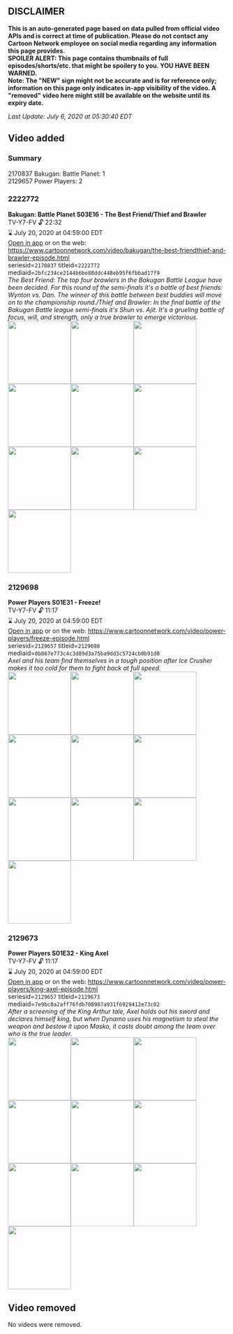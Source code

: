 ## DISCLAIMER
**This is an auto-generated page based on data pulled from official video APIs and is correct at time of publication. Please do not contact any Cartoon Network employee on social media regarding any information this page provides.**  
**SPOILER ALERT: This page contains thumbnails of full episodes/shorts/etc. that might be spoilery to you. YOU HAVE BEEN WARNED.**  
**Note: The "NEW" sign might not be accurate and is for reference only; information on this page only indicates in-app visibility of the video. A "removed" video here might still be available on the website until its expiry date.**  

_Last Update: July 6, 2020 at 05:30:40 EDT_
## Video added
### Summary
2170837 Bakugan: Battle Planet: 1  
2129657 Power Players: 2  
### 2222772
**Bakugan: Battle Planet S03E16 - The Best Friend/Thief and Brawler**  
TV-Y7-FV 🔓 22:32  
⌛ July 20, 2020 at 04:59:00 EDT  
[Open in app](https://tinyurl.com/y8odjjhs) or on the web: https://www.cartoonnetwork.com/video/bakugan/the-best-friendthief-and-brawler-episode.html  
seriesid=`2170837` titleid=`2222772` mediaid=`2bfc234ce2144b6be88ddc448eb95f6fbbad17f9`  
_The Best Friend: The top four brawlers in the Bakugan Battle League have been decided. For this round of the semi-finals it's a battle of best friends: Wynton vs. Dan. The winner of this battle between best buddies will move on to the championship round./Thief and Brawler: In the final battle of the Bakugan Battle league semi-finals it's Shun vs. Ajit. It's a grueling battle of focus, will, and strength, only a true brawler to emerge victorious._  
<a href="https://s3.amazonaws.com/cartoonorchestrator/2222772_001_1280x720.jpg"><img src="https://s3.amazonaws.com/cartoonorchestrator/2222772_001_640x360.jpg" height="144px" /></a><a href="https://s3.amazonaws.com/cartoonorchestrator/2222772_002_1280x720.jpg"><img src="https://s3.amazonaws.com/cartoonorchestrator/2222772_002_640x360.jpg" height="144px" /></a><a href="https://s3.amazonaws.com/cartoonorchestrator/2222772_003_1280x720.jpg"><img src="https://s3.amazonaws.com/cartoonorchestrator/2222772_003_640x360.jpg" height="144px" /></a><a href="https://s3.amazonaws.com/cartoonorchestrator/2222772_004_1280x720.jpg"><img src="https://s3.amazonaws.com/cartoonorchestrator/2222772_004_640x360.jpg" height="144px" /></a><a href="https://s3.amazonaws.com/cartoonorchestrator/2222772_005_1280x720.jpg"><img src="https://s3.amazonaws.com/cartoonorchestrator/2222772_005_640x360.jpg" height="144px" /></a><a href="https://s3.amazonaws.com/cartoonorchestrator/2222772_006_1280x720.jpg"><img src="https://s3.amazonaws.com/cartoonorchestrator/2222772_006_640x360.jpg" height="144px" /></a><a href="https://s3.amazonaws.com/cartoonorchestrator/2222772_007_1280x720.jpg"><img src="https://s3.amazonaws.com/cartoonorchestrator/2222772_007_640x360.jpg" height="144px" /></a><a href="https://s3.amazonaws.com/cartoonorchestrator/2222772_008_1280x720.jpg"><img src="https://s3.amazonaws.com/cartoonorchestrator/2222772_008_640x360.jpg" height="144px" /></a><a href="https://s3.amazonaws.com/cartoonorchestrator/2222772_009_1280x720.jpg"><img src="https://s3.amazonaws.com/cartoonorchestrator/2222772_009_640x360.jpg" height="144px" /></a><a href="https://s3.amazonaws.com/cartoonorchestrator/2222772_010_1280x720.jpg"><img src="https://s3.amazonaws.com/cartoonorchestrator/2222772_010_640x360.jpg" height="144px" /></a>
### 2129698
**Power Players S01E31 - Freeze!**  
TV-Y7-FV 🔓 11:17  
⌛ July 20, 2020 at 04:59:00 EDT  
[Open in app](https://tinyurl.com/y9au99vu) or on the web: https://www.cartoonnetwork.com/video/power-players/freeze-episode.html  
seriesid=`2129657` titleid=`2129698` mediaid=`0b867e773c4c3d89d3a75ba9dd3c5724cb0b91d8`  
_Axel and his team find themselves in a tough position after Ice Crusher makes it too cold for them to fight back at full speed._  
<a href="https://s3.amazonaws.com/cartoonorchestrator/2129698_001_1280x720.jpg"><img src="https://s3.amazonaws.com/cartoonorchestrator/2129698_001_640x360.jpg" height="144px" /></a><a href="https://s3.amazonaws.com/cartoonorchestrator/2129698_002_1280x720.jpg"><img src="https://s3.amazonaws.com/cartoonorchestrator/2129698_002_640x360.jpg" height="144px" /></a><a href="https://s3.amazonaws.com/cartoonorchestrator/2129698_003_1280x720.jpg"><img src="https://s3.amazonaws.com/cartoonorchestrator/2129698_003_640x360.jpg" height="144px" /></a><a href="https://s3.amazonaws.com/cartoonorchestrator/2129698_004_1280x720.jpg"><img src="https://s3.amazonaws.com/cartoonorchestrator/2129698_004_640x360.jpg" height="144px" /></a><a href="https://s3.amazonaws.com/cartoonorchestrator/2129698_005_1280x720.jpg"><img src="https://s3.amazonaws.com/cartoonorchestrator/2129698_005_640x360.jpg" height="144px" /></a><a href="https://s3.amazonaws.com/cartoonorchestrator/2129698_006_1280x720.jpg"><img src="https://s3.amazonaws.com/cartoonorchestrator/2129698_006_640x360.jpg" height="144px" /></a><a href="https://s3.amazonaws.com/cartoonorchestrator/2129698_007_1280x720.jpg"><img src="https://s3.amazonaws.com/cartoonorchestrator/2129698_007_640x360.jpg" height="144px" /></a><a href="https://s3.amazonaws.com/cartoonorchestrator/2129698_008_1280x720.jpg"><img src="https://s3.amazonaws.com/cartoonorchestrator/2129698_008_640x360.jpg" height="144px" /></a><a href="https://s3.amazonaws.com/cartoonorchestrator/2129698_009_1280x720.jpg"><img src="https://s3.amazonaws.com/cartoonorchestrator/2129698_009_640x360.jpg" height="144px" /></a><a href="https://s3.amazonaws.com/cartoonorchestrator/2129698_010_1280x720.jpg"><img src="https://s3.amazonaws.com/cartoonorchestrator/2129698_010_640x360.jpg" height="144px" /></a>
### 2129673
**Power Players S01E32 - King Axel**  
TV-Y7-FV 🔓 11:17  
⌛ July 20, 2020 at 04:59:00 EDT  
[Open in app](https://tinyurl.com/ybagpfg3) or on the web: https://www.cartoonnetwork.com/video/power-players/king-axel-episode.html  
seriesid=`2129657` titleid=`2129673` mediaid=`7e9bc0a2aff76fdb708987a931f6929412e73c02`  
_After a screening of the King Arthur tale, Axel holds out his sword and declares himself king, but when Dynamo uses his magnetism to steal the weapon and bestow it upon Masko, it casts doubt among the team over who is the true leader._  
<a href="https://s3.amazonaws.com/cartoonorchestrator/2129673_001_1280x720.jpg"><img src="https://s3.amazonaws.com/cartoonorchestrator/2129673_001_640x360.jpg" height="144px" /></a><a href="https://s3.amazonaws.com/cartoonorchestrator/2129673_002_1280x720.jpg"><img src="https://s3.amazonaws.com/cartoonorchestrator/2129673_002_640x360.jpg" height="144px" /></a><a href="https://s3.amazonaws.com/cartoonorchestrator/2129673_003_1280x720.jpg"><img src="https://s3.amazonaws.com/cartoonorchestrator/2129673_003_640x360.jpg" height="144px" /></a><a href="https://s3.amazonaws.com/cartoonorchestrator/2129673_004_1280x720.jpg"><img src="https://s3.amazonaws.com/cartoonorchestrator/2129673_004_640x360.jpg" height="144px" /></a><a href="https://s3.amazonaws.com/cartoonorchestrator/2129673_005_1280x720.jpg"><img src="https://s3.amazonaws.com/cartoonorchestrator/2129673_005_640x360.jpg" height="144px" /></a><a href="https://s3.amazonaws.com/cartoonorchestrator/2129673_006_1280x720.jpg"><img src="https://s3.amazonaws.com/cartoonorchestrator/2129673_006_640x360.jpg" height="144px" /></a><a href="https://s3.amazonaws.com/cartoonorchestrator/2129673_007_1280x720.jpg"><img src="https://s3.amazonaws.com/cartoonorchestrator/2129673_007_640x360.jpg" height="144px" /></a><a href="https://s3.amazonaws.com/cartoonorchestrator/2129673_008_1280x720.jpg"><img src="https://s3.amazonaws.com/cartoonorchestrator/2129673_008_640x360.jpg" height="144px" /></a><a href="https://s3.amazonaws.com/cartoonorchestrator/2129673_009_1280x720.jpg"><img src="https://s3.amazonaws.com/cartoonorchestrator/2129673_009_640x360.jpg" height="144px" /></a><a href="https://s3.amazonaws.com/cartoonorchestrator/2129673_010_1280x720.jpg"><img src="https://s3.amazonaws.com/cartoonorchestrator/2129673_010_640x360.jpg" height="144px" /></a>
## Video removed
No videos were removed.  
